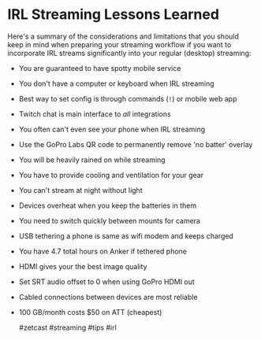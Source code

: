 # IRL Streaming Lessons Learned

Here's a summary of the considerations and limitations that you should
keep in mind when preparing your streaming workflow if you want to
incorporate IRL streams significantly into your regular (desktop)
streaming:

* You are guaranteed to have spotty mobile service
* You don't have a computer or keyboard when IRL streaming
* Best way to set config is through commands (`!`) or mobile web app
* Twitch chat is main interface to *all* integrations
* You often can't even see your phone when IRL streaming
* Use the GoPro Labs QR code to permanently remove 'no batter' overlay
* You will be heavily rained on while streaming
* You have to provide cooling and ventilation for your gear
* You can't stream at night without light
* Devices overheat when you keep the batteries in them
* You need to switch quickly between mounts for camera
* USB tethering a phone is same as wifi modem and keeps charged
* You have 4.7 total hours on Anker if tethered phone
* HDMI gives your the best image quality
* Set SRT audio offset to 0 when using GoPro HDMI out
* Cabled connections between devices are most reliable
* 100 GB/month costs \$50 on ATT (cheapest)

    #zetcast #streaming #tips #irl
